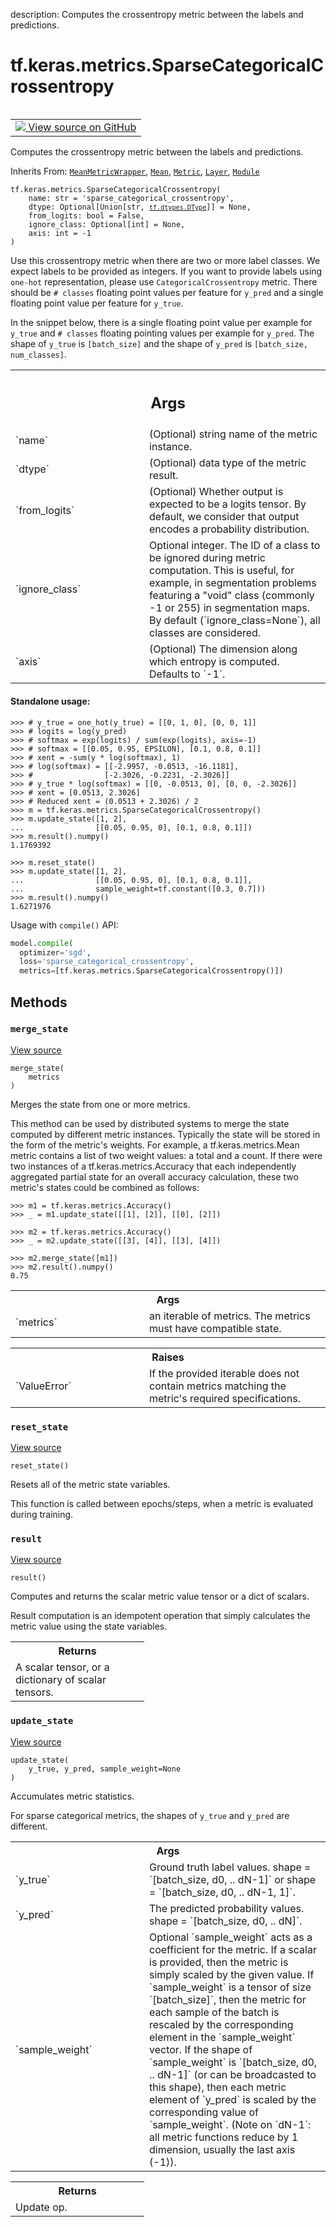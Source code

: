 description: Computes the crossentropy metric between the labels and predictions.

<div itemscope itemtype="http://developers.google.com/ReferenceObject">
<meta itemprop="name" content="tf.keras.metrics.SparseCategoricalCrossentropy" />
<meta itemprop="path" content="Stable" />
<meta itemprop="property" content="__init__"/>
<meta itemprop="property" content="merge_state"/>
<meta itemprop="property" content="reset_state"/>
<meta itemprop="property" content="result"/>
<meta itemprop="property" content="update_state"/>
</div>

# tf.keras.metrics.SparseCategoricalCrossentropy

<!-- Insert buttons and diff -->

<table class="tfo-notebook-buttons tfo-api nocontent" align="left">
<td>
  <a target="_blank" href="https://github.com/keras-team/keras/tree/v2.15.0/keras/metrics/probabilistic_metrics.py#L240-L318">
    <img src="https://www.tensorflow.org/images/GitHub-Mark-32px.png" />
    View source on GitHub
  </a>
</td>
</table>



Computes the crossentropy metric between the labels and predictions.

Inherits From: [`MeanMetricWrapper`](../../../tf/keras/metrics/MeanMetricWrapper.md), [`Mean`](../../../tf/keras/metrics/Mean.md), [`Metric`](../../../tf/keras/metrics/Metric.md), [`Layer`](../../../tf/keras/layers/Layer.md), [`Module`](../../../tf/Module.md)

<pre class="devsite-click-to-copy prettyprint lang-py tfo-signature-link">
<code>tf.keras.metrics.SparseCategoricalCrossentropy(
    name: str = &#x27;sparse_categorical_crossentropy&#x27;,
    dtype: Optional[Union[str, <a href="../../../tf/dtypes/DType.md"><code>tf.dtypes.DType</code></a>]] = None,
    from_logits: bool = False,
    ignore_class: Optional[int] = None,
    axis: int = -1
)
</code></pre>



<!-- Placeholder for "Used in" -->

Use this crossentropy metric when there are two or more label classes.
We expect labels to be provided as integers. If you want to provide labels
using `one-hot` representation, please use `CategoricalCrossentropy` metric.
There should be `# classes` floating point values per feature for `y_pred`
and a single floating point value per feature for `y_true`.

In the snippet below, there is a single floating point value per example for
`y_true` and `# classes` floating pointing values per example for `y_pred`.
The shape of `y_true` is `[batch_size]` and the shape of `y_pred` is
`[batch_size, num_classes]`.

<!-- Tabular view -->
 <table class="responsive fixed orange">
<colgroup><col width="214px"><col></colgroup>
<tr><th colspan="2"><h2 class="add-link">Args</h2></th></tr>

<tr>
<td>
`name`<a id="name"></a>
</td>
<td>
(Optional) string name of the metric instance.
</td>
</tr><tr>
<td>
`dtype`<a id="dtype"></a>
</td>
<td>
(Optional) data type of the metric result.
</td>
</tr><tr>
<td>
`from_logits`<a id="from_logits"></a>
</td>
<td>
(Optional) Whether output is expected to be a logits tensor.
By default, we consider that output encodes a probability distribution.
</td>
</tr><tr>
<td>
`ignore_class`<a id="ignore_class"></a>
</td>
<td>
Optional integer. The ID of a class to be ignored during
metric computation. This is useful, for example, in segmentation
problems featuring a "void" class (commonly -1 or 255) in segmentation
maps. By default (`ignore_class=None`), all classes are considered.
</td>
</tr><tr>
<td>
`axis`<a id="axis"></a>
</td>
<td>
(Optional) The dimension along which entropy is
computed. Defaults to `-1`.
</td>
</tr>
</table>



#### Standalone usage:



```
>>> # y_true = one_hot(y_true) = [[0, 1, 0], [0, 0, 1]]
>>> # logits = log(y_pred)
>>> # softmax = exp(logits) / sum(exp(logits), axis=-1)
>>> # softmax = [[0.05, 0.95, EPSILON], [0.1, 0.8, 0.1]]
>>> # xent = -sum(y * log(softmax), 1)
>>> # log(softmax) = [[-2.9957, -0.0513, -16.1181],
>>> #                [-2.3026, -0.2231, -2.3026]]
>>> # y_true * log(softmax) = [[0, -0.0513, 0], [0, 0, -2.3026]]
>>> # xent = [0.0513, 2.3026]
>>> # Reduced xent = (0.0513 + 2.3026) / 2
>>> m = tf.keras.metrics.SparseCategoricalCrossentropy()
>>> m.update_state([1, 2],
...                [[0.05, 0.95, 0], [0.1, 0.8, 0.1]])
>>> m.result().numpy()
1.1769392
```

```
>>> m.reset_state()
>>> m.update_state([1, 2],
...                [[0.05, 0.95, 0], [0.1, 0.8, 0.1]],
...                sample_weight=tf.constant([0.3, 0.7]))
>>> m.result().numpy()
1.6271976
```

Usage with `compile()` API:

```python
model.compile(
  optimizer='sgd',
  loss='sparse_categorical_crossentropy',
  metrics=[tf.keras.metrics.SparseCategoricalCrossentropy()])
```

## Methods

<h3 id="merge_state"><code>merge_state</code></h3>

<a target="_blank" class="external" href="https://github.com/keras-team/keras/tree/v2.15.0/keras/metrics/base_metric.py#L288-L326">View source</a>

<pre class="devsite-click-to-copy prettyprint lang-py tfo-signature-link">
<code>merge_state(
    metrics
)
</code></pre>

Merges the state from one or more metrics.

This method can be used by distributed systems to merge the state
computed by different metric instances. Typically the state will be
stored in the form of the metric's weights. For example, a
tf.keras.metrics.Mean metric contains a list of two weight values: a
total and a count. If there were two instances of a
tf.keras.metrics.Accuracy that each independently aggregated partial
state for an overall accuracy calculation, these two metric's states
could be combined as follows:

```
>>> m1 = tf.keras.metrics.Accuracy()
>>> _ = m1.update_state([[1], [2]], [[0], [2]])
```

```
>>> m2 = tf.keras.metrics.Accuracy()
>>> _ = m2.update_state([[3], [4]], [[3], [4]])
```

```
>>> m2.merge_state([m1])
>>> m2.result().numpy()
0.75
```

<!-- Tabular view -->
 <table class="responsive fixed orange">
<colgroup><col width="214px"><col></colgroup>
<tr><th colspan="2">Args</th></tr>

<tr>
<td>
`metrics`
</td>
<td>
an iterable of metrics. The metrics must have compatible
state.
</td>
</tr>
</table>



<!-- Tabular view -->
 <table class="responsive fixed orange">
<colgroup><col width="214px"><col></colgroup>
<tr><th colspan="2">Raises</th></tr>

<tr>
<td>
`ValueError`
</td>
<td>
If the provided iterable does not contain metrics matching
the metric's required specifications.
</td>
</tr>
</table>



<h3 id="reset_state"><code>reset_state</code></h3>

<a target="_blank" class="external" href="https://github.com/keras-team/keras/tree/v2.15.0/keras/metrics/base_metric.py#L249-L265">View source</a>

<pre class="devsite-click-to-copy prettyprint lang-py tfo-signature-link">
<code>reset_state()
</code></pre>

Resets all of the metric state variables.

This function is called between epochs/steps,
when a metric is evaluated during training.

<h3 id="result"><code>result</code></h3>

<a target="_blank" class="external" href="https://github.com/keras-team/keras/tree/v2.15.0/keras/metrics/base_metric.py#L551-L563">View source</a>

<pre class="devsite-click-to-copy prettyprint lang-py tfo-signature-link">
<code>result()
</code></pre>

Computes and returns the scalar metric value tensor or a dict of scalars.

Result computation is an idempotent operation that simply calculates the
metric value using the state variables.

<!-- Tabular view -->
 <table class="responsive fixed orange">
<colgroup><col width="214px"><col></colgroup>
<tr><th colspan="2">Returns</th></tr>
<tr class="alt">
<td colspan="2">
A scalar tensor, or a dictionary of scalar tensors.
</td>
</tr>

</table>



<h3 id="update_state"><code>update_state</code></h3>

<a target="_blank" class="external" href="https://github.com/keras-team/keras/tree/v2.15.0/keras/metrics/base_metric.py#L686-L728">View source</a>

<pre class="devsite-click-to-copy prettyprint lang-py tfo-signature-link">
<code>update_state(
    y_true, y_pred, sample_weight=None
)
</code></pre>

Accumulates metric statistics.

For sparse categorical metrics, the shapes of `y_true` and `y_pred` are
different.

<!-- Tabular view -->
 <table class="responsive fixed orange">
<colgroup><col width="214px"><col></colgroup>
<tr><th colspan="2">Args</th></tr>

<tr>
<td>
`y_true`
</td>
<td>
Ground truth label values. shape = `[batch_size, d0, .. dN-1]` or
shape = `[batch_size, d0, .. dN-1, 1]`.
</td>
</tr><tr>
<td>
`y_pred`
</td>
<td>
The predicted probability values. shape = `[batch_size, d0, .. dN]`.
</td>
</tr><tr>
<td>
`sample_weight`
</td>
<td>
Optional `sample_weight` acts as a
coefficient for the metric. If a scalar is provided, then the metric is
simply scaled by the given value. If `sample_weight` is a tensor of size
`[batch_size]`, then the metric for each sample of the batch is rescaled
by the corresponding element in the `sample_weight` vector. If the shape
of `sample_weight` is `[batch_size, d0, .. dN-1]` (or can be broadcasted
to this shape), then each metric element of `y_pred` is scaled by the
corresponding value of `sample_weight`. (Note on `dN-1`: all metric
functions reduce by 1 dimension, usually the last axis (-1)).
</td>
</tr>
</table>



<!-- Tabular view -->
 <table class="responsive fixed orange">
<colgroup><col width="214px"><col></colgroup>
<tr><th colspan="2">Returns</th></tr>
<tr class="alt">
<td colspan="2">
Update op.
</td>
</tr>

</table>





